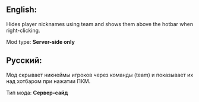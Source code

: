 ## English:
Hides player nicknames using team and shows them above the hotbar when right-clicking.

Mod type: **Server-side only**

## Русский:
Мод скрывает никнеймы игроков через команды (team) и показывает их над хотбаром при нажатии ПКМ.

Тип мода: **Сервер-сайд**

